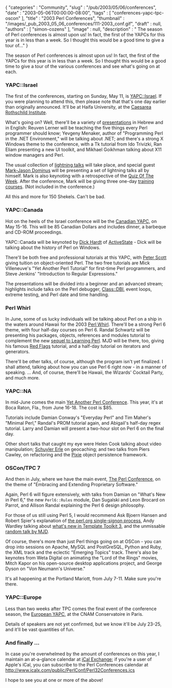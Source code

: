 {
   "categories" : "Community",
   "slug" : "/pub/2003/05/06/conferences",
   "date" : "2003-05-06T00:00:00-08:00",
   "tags" : [
      "conferences-yapc-tpc-oscon"
   ],
   "title" : "2003 Perl Conferences",
   "thumbnail" : "/images/_pub_2003_05_06_conferences/111-2003_conf.gif",
   "draft" : null,
   "authors" : [
      "simon-cozens"
   ],
   "image" : null,
   "description" : " The season of Perl conferences is almost upon us! In fact, the first of the YAPCs for this year is in less than a week. So I thought this would be a good time to give a tour of..."
}





The season of Perl conferences is almost upon us! In fact, the first of
the YAPCs for this year is in less than a week. So I thought this would
be a good time to give a tour of the various conferences and see what's
going on at each.

### YAPC::Israel

The first of the conferences, starting on Sunday, May 11, is
[YAPC::Israel](http://www.perl.org.il/YAPC/2003). If you were planning
to attend this, then please note that that's one day earlier than
originally announced. It'll be at Haifa University, at the [Caesarea
Rothschild Institute](http://www.cri.haifa.ac.il/).

What's going on? Well, there'll be a variety of
[presentations](http://www.perl.org.il/YAPC/2003/presentations.html) in
Hebrew and in English: Reuven Lerner will be teaching the five things
every Perl programmer should know; Yevgeny Menaker, author of
"Programming Perl in the .NET Environment," will be talking about .NET;
and there's a strong X Windows theme to the conference, with a Tk
tutorial from Ido Trivizki, Ran Eliam presenting a new UI toolkit, and
Mikhael Goikhman talking about X11 window managers and Perl.

The usual collection of [lightning
talks](http://www.perl.org.il/YAPC/2003/schedule.html#light) will take
place, and special guest [Mark-Jason Dominus](http://perl.plover.com)
will be presenting a set of lightning talks all by himself. Mark is also
keynoting with a retrospective of the [Quiz Of The
Week](http://perl.plover.com/qotw/). After the conference, Mark will be
giving three one-day [training courses](http://www.pti.co.il/mjd.html).
(Not included in the conference.)

All this and more for 150 Shekels. Can't be bad.

### YAPC::Canada

Hot on the heels of the Israel conference will be the [Canadian
YAPC](http://www.yapc.ca/), on May 15-16. This will be 85 Canadian
Dollars and includes dinner, a barbeque and CD-ROM proceedings.

YAPC::Canada will be keynoted by [Dick
Hardt](http://www.yapc.ca/keynote.html) of
[ActiveState](http://www.activestate.com/) - Dick will be talking about
the history of Perl on Windows.

There'll be both free and professional tutorials at this YAPC, with
[Peter Scott](http://www.psdt.com/news/yapc-canada.html) giving tuition
on object-oriented Perl. The two free tutorials are Mick Villeneuve's
"Yet Another Perl Tutorial" for first-time Perl programmers, and Steve
Jenkins' "Introduction to Regular Expressions."

The presentations will be divided into a beginner and an advanced
stream; highlights include talks on the Perl debugger,
[Class::DBI](http://www.class-dbi.com/), event loops, extreme testing,
and Perl date and time handling.

### Perl Whirl

In June, some of us lucky individuals will be talking about Perl on a
ship in the waters around Hawaii for the 2003 [Perl
Whirl](http://www.geekcruises.com/home/pw3_home.html). There'll be a
strong Perl 6 theme, with four half-day courses on Perl 6. Randal
Schwartz will be presenting his packages, objects, references and
modules tutorial to complement the new [sequel to Learning
Perl](http://www.oreilly.com/catalog/lrnperlorm). MJD will be there,
too, giving his famous [Red Flags](http://perl.plover.com/yak/flags/)
tutorial, and a half-day tutorial on iterators and generators.

There'll be other talks, of course, although the program isn't yet
finalized. I shall attend, talking about how you can use Perl 6 right
now - in a manner of speaking. ... And, of course, there'll be Hawaii,
the Wizards' Cocktail Party, and much more.

### YAPC::NA

In mid-June comes the main [Yet Another Perl
Conference](http://www.yapc.org/America/). This year, it's at Boca
Raton, Fla., from June 16-18. The cost is \$85.

Tutorials include Damian Conway's "Everyday Perl" and Tim Maher's
"Minimal Perl," Randal's PROM tutorial again, and Abigail's half-day
regex tutorial. Larry and Damian will present a two-hour slot on Perl 6
on the final day.

Other short talks that caught my eye were Helen Cook talking about video
manipulation; [Schuyler Erle](http://www.oreillynet.com/pub/au/129) on
geocaching; and two talks from Piers Cawley, on refactoring and the
[Pixie](http://www-106.ibm.com/developerworks/linux/library/l-pixie.html)
object persistence framework.

### OSCon/TPC 7

And then in July, where we have the main event, [The Perl
Conference](http://conferences.oreillynet.com/os2003/perl/), on the
theme of "Embracing and Extending Proprietary Software."

Again, Perl 6 will figure extensively, with talks from Damian on "What's
New in Perl 6," the new `Perl6::Rules` module, Dan Sugalski and Leon
Brocard on Parrot, and Allison Randal explaining the Perl 6 design
philosophy.

For those of us still using Perl 5, I would recommend Ask Bjoern Hansen
and Robert Spier's explanation of [the perl.org single-signon
process](http://conferences.oreillynet.com/cs/os2003/view/e_sess/4252),
Andy Wardley talking about [what's new in Template Toolkit
3](http://conferences.oreillynet.com/cs/os2003/view/e_sess/4028), and
the unmissable [random talk by
MJD](http://conferences.oreillynet.com/cs/os2003/view/e_sess/4191).

Of course, there's more than just Perl things going on at OSCon - you
can drop into sessions on Apache, MySQL and PostGreSQL, Python and Ruby,
the XML track and the eclectic "Emerging Topics" track. There's also be
keynotes from Weta Digital on animating the "Lord of the Rings" movies,
Mitch Kapor on his open-source desktop applications project, and George
Dyson on "Von Neumann's Universe."

It's all happening at the Portland Mariott, from July 7-11. Make sure
you're there.

### YAPC::Europe

Less than two weeks after TPC comes the final event of the conference
season, the [European YAPC](http://yapc.mongueurs.net/), at the CNAM
Conservatoire in Paris.

Details of speakers are not yet confirmed, but we know it'll be July
23-25, and it'll be vast quantities of fun.

### And finally ...

In case you're overwhelmed by the amount of conferences on this year, I
maintain an at-a-glance calendar at [iCal
Exchange](http://www.icalx.com/html/PerlConf/year.php?cal=Perl32Conferences);
if you're a user of Apple's iCal, you can subscribe to the Perl
Conferences calendar at
http://www.icalx.com/public/PerlConf/Perl32Conferences.ics

I hope to see you at one or more of the above!


